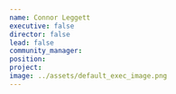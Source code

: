 ```yaml
---
name: Connor Leggett
executive: false
director: false
lead: false
community_manager: 
position:  
project:  
image: ../assets/default_exec_image.png
---
```

